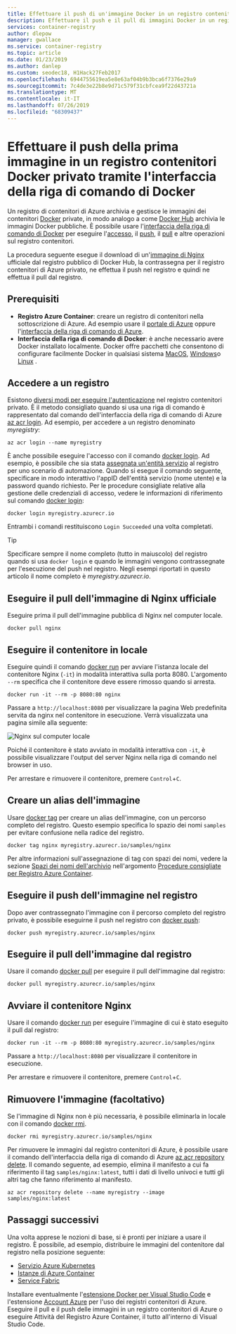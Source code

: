 ```yaml
---
title: Effettuare il push di un'immagine Docker in un registro contenitori di Azure privato
description: Effettuare il push e il pull di immagini Docker in un registro contenitori privato in Azure tramite l'interfaccia della riga di comando di Docker
services: container-registry
author: dlepow
manager: gwallace
ms.service: container-registry
ms.topic: article
ms.date: 01/23/2019
ms.author: danlep
ms.custom: seodec18, H1Hack27Feb2017
ms.openlocfilehash: 6944755619ea5e8e63af04b9b3bca6f7376e29a9
ms.sourcegitcommit: 7c4de3e22b8e9d71c579f31cbfcea9f22d43721a
ms.translationtype: MT
ms.contentlocale: it-IT
ms.lasthandoff: 07/26/2019
ms.locfileid: "68309437"
---
```

# <a name="push-your-first-image-to-a-private-docker-container-registry-using-the-docker-cli"></a>Effettuare il push della prima immagine in un registro contenitori Docker privato tramite l'interfaccia della riga di comando di Docker

Un registro di contenitori di Azure archivia e gestisce le immagini dei contenitori [Docker](https://hub.docker.com) private, in modo analogo a come [Docker Hub](https://hub.docker.com/) archivia le immagini Docker pubbliche. È possibile usare l'[interfaccia della riga di comando di Docker](https://docs.docker.com/engine/reference/commandline/cli/) per eseguire l'[accesso](https://docs.docker.com/engine/reference/commandline/login/), il [push](https://docs.docker.com/engine/reference/commandline/push/), il [pull](https://docs.docker.com/engine/reference/commandline/pull/) e altre operazioni sul registro contenitori.

La procedura seguente esegue il download di un'[immagine di Nginx](https://store.docker.com/images/nginx) ufficiale dal registro pubblico di Docker Hub, la contrassegna per il registro contenitori di Azure privato, ne effettua il push nel registro e quindi ne effettua il pull dal registro.

## <a name="prerequisites"></a>Prerequisiti

* **Registro Azure Container**: creare un registro di contenitori nella sottoscrizione di Azure. Ad esempio usare il [portale di Azure](container-registry-get-started-portal.md) oppure l'[interfaccia della riga di comando di Azure](container-registry-get-started-azure-cli.md).
* **Interfaccia della riga di comando di Docker**: è anche necessario avere Docker installato localmente. Docker offre pacchetti che consentono di configurare facilmente Docker in qualsiasi sistema [MacOS][docker-mac], [Windows][docker-windows]o [Linux][docker-linux] .

## <a name="log-in-to-a-registry"></a>Accedere a un registro

Esistono [diversi modi per eseguire l'autenticazione](container-registry-authentication.md) nel registro contenitori privato. È il metodo consigliato quando si usa una riga di comando è rappresentato dal comando dell'interfaccia della riga di comando di Azure [az acr login](/cli/azure/acr?view=azure-cli-latest#az-acr-login). Ad esempio, per accedere a un registro denominato *myregistry*:

```azurecli
az acr login --name myregistry
```

È anche possibile eseguire l'accesso con il comando [docker login](https://docs.docker.com/engine/reference/commandline/login/). Ad esempio, è possibile che sia stata [assegnata un'entità servizio](container-registry-authentication.md#service-principal) al registro per uno scenario di automazione. Quando si esegue il comando seguente, specificare in modo interattivo l'appID dell'entità servizio (nome utente) e la password quando richiesto. Per le procedure consigliate relative alla gestione delle credenziali di accesso, vedere le informazioni di riferimento sul comando [docker login](https://docs.docker.com/engine/reference/commandline/login/):

```
docker login myregistry.azurecr.io
```

Entrambi i comandi restituiscono `Login Succeeded` una volta completati.

> [!TIP]
> Specificare sempre il nome completo (tutto in maiuscolo) del registro quando si usa `docker login` e quando le immagini vengono contrassegnate per l'esecuzione del push nel registro. Negli esempi riportati in questo articolo il nome completo è *myregistry.azurecr.io*.

## <a name="pull-the-official-nginx-image"></a>Eseguire il pull dell'immagine di Nginx ufficiale

Eseguire prima il pull dell'immagine pubblica di Nginx nel computer locale.

```
docker pull nginx
```

## <a name="run-the-container-locally"></a>Eseguire il contenitore in locale

Eseguire quindi il comando [docker run](https://docs.docker.com/engine/reference/run/) per avviare l'istanza locale del contenitore Nginx (`-it`) in modalità interattiva sulla porta 8080. L'argomento `--rm` specifica che il contenitore deve essere rimosso quando si arresta.

```
docker run -it --rm -p 8080:80 nginx
```

Passare a `http://localhost:8080` per visualizzare la pagina Web predefinita servita da nginx nel contenitore in esecuzione. Verrà visualizzata una pagina simile alla seguente:

![Nginx sul computer locale](./media/container-registry-get-started-docker-cli/nginx.png)

Poiché il contenitore è stato avviato in modalità interattiva con `-it`, è possibile visualizzare l'output del server Nginx nella riga di comando nel browser in uso.

Per arrestare e rimuovere il contenitore, premere `Control`+`C`.

## <a name="create-an-alias-of-the-image"></a>Creare un alias dell'immagine

Usare [docker tag](https://docs.docker.com/engine/reference/commandline/tag/) per creare un alias dell'immagine, con un percorso completo del registro. Questo esempio specifica lo spazio dei nomi `samples` per evitare confusione nella radice del registro.

```
docker tag nginx myregistry.azurecr.io/samples/nginx
```

Per altre informazioni sull'assegnazione di tag con spazi dei nomi, vedere la sezione [Spazi dei nomi dell'archivio](container-registry-best-practices.md#repository-namespaces) nell'argomento [Procedure consigliate per Registro Azure Container](container-registry-best-practices.md).

## <a name="push-the-image-to-your-registry"></a>Eseguire il push dell'immagine nel registro

Dopo aver contrassegnato l'immagine con il percorso completo del registro privato, è possibile eseguirne il push nel registro con [docker push](https://docs.docker.com/engine/reference/commandline/push/):

```
docker push myregistry.azurecr.io/samples/nginx
```

## <a name="pull-the-image-from-your-registry"></a>Eseguire il pull dell'immagine dal registro

Usare il comando [docker pull](https://docs.docker.com/engine/reference/commandline/pull/) per eseguire il pull dell'immagine dal registro:

```
docker pull myregistry.azurecr.io/samples/nginx
```

## <a name="start-the-nginx-container"></a>Avviare il contenitore Nginx

Usare il comando [docker run](https://docs.docker.com/engine/reference/run/) per eseguire l'immagine di cui è stato eseguito il pull dal registro:

```
docker run -it --rm -p 8080:80 myregistry.azurecr.io/samples/nginx
```

Passare a `http://localhost:8080` per visualizzare il contenitore in esecuzione.

Per arrestare e rimuovere il contenitore, premere `Control`+`C`.

## <a name="remove-the-image-optional"></a>Rimuovere l'immagine (facoltativo)

Se l'immagine di Nginx non è più necessaria, è possibile eliminarla in locale con il comando [docker rmi](https://docs.docker.com/engine/reference/commandline/rmi/).

```
docker rmi myregistry.azurecr.io/samples/nginx
```

Per rimuovere le immagini dal registro contenitori di Azure, è possibile usare il comando dell'interfaccia della riga di comando di Azure [az acr repository delete](/cli/azure/acr/repository#az-acr-repository-delete). Il comando seguente, ad esempio, elimina il manifesto a cui fa riferimento il tag `samples/nginx:latest`, tutti i dati di livello univoci e tutti gli altri tag che fanno riferimento al manifesto.

```azurecli
az acr repository delete --name myregistry --image samples/nginx:latest
```

## <a name="next-steps"></a>Passaggi successivi

Una volta apprese le nozioni di base, si è pronti per iniziare a usare il registro. È possibile, ad esempio, distribuire le immagini del contenitore dal registro nella posizione seguente:

* [Servizio Azure Kubernetes](../aks/tutorial-kubernetes-prepare-app.md)
* [Istanze di Azure Container](../container-instances/container-instances-tutorial-prepare-app.md)
* [Service Fabric](../service-fabric/service-fabric-tutorial-create-container-images.md)

Installare eventualmente l'[estensione Docker per Visual Studio Code](https://code.visualstudio.com/docs/azure/docker) e l'estensione [Account Azure](https://marketplace.visualstudio.com/items?itemName=ms-vscode.azure-account) per l'uso dei registri contenitori di Azure. Eseguire il pull e il push delle immagini in un registro contenitori di Azure o eseguire Attività del Registro Azure Container, il tutto all'interno di Visual Studio Code.


<!-- LINKS - external -->
[docker-linux]: https://docs.docker.com/engine/installation/#supported-platforms
[docker-mac]: https://docs.docker.com/docker-for-mac/
[docker-windows]: https://docs.docker.com/docker-for-windows/
